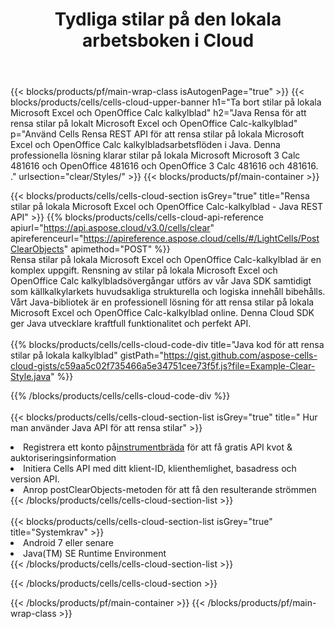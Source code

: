 ﻿---
title:  Tydliga stilar på den lokala arbetsboken i Cloud
description: " Cloud API:er och SDK:er för att rensa stilar på Microsoft Excel & OpenOffice Calc. Rensa stilar på lokala kalkylblad med Cells Cloud API. SDK stöder olika utvecklingsspråk. De inkluderar Android, C#, Go, Java, NodeJS, Perl, PHP, Python, Ruby och swift."
---
{{< blocks/products/pf/main-wrap-class isAutogenPage="true" >}}
{{< blocks/products/cells/cells-cloud-upper-banner h1="Ta bort stilar på lokala Microsoft Excel och OpenOffice Calc kalkylblad" h2="Java Rensa för att rensa stilar på lokalt Microsoft Excel och OpenOffice Calc-kalkylblad" p="Använd Cells Rensa REST API för att rensa stilar på lokala Microsoft Excel och OpenOffice Calc kalkylbladsarbetsflöden i Java. Denna professionella lösning klarar stilar på lokala Microsoft Microsoft 3 Calc 481616 och OpenOffice 481616 och OpenOffice 3 Calc 481616 och 481616. ." urlsection="clear/Styles/" >}}
{{< blocks/products/pf/main-container >}}

{{< blocks/products/cells/cells-cloud-section isGrey="true" title="Rensa stilar på lokala Microsoft Excel och OpenOffice Calc-kalkylblad - Java REST API" >}}
{{% blocks/products/cells/cells-cloud-api-reference apiurl="https://api.aspose.cloud/v3.0/cells/clear" apireferenceurl="https://apireference.aspose.cloud/cells/#/LightCells/PostClearObjects" apimethod="POST" %}}
<br/>
Rensa stilar på lokala Microsoft Excel och OpenOffice Calc-kalkylblad är en komplex uppgift. Rensning av stilar på lokala Microsoft Excel och OpenOffice Calc kalkylbladsövergångar utförs av vår Java SDK samtidigt som källkalkylarkets huvudsakliga strukturella och logiska innehåll bibehålls. Vårt Java-bibliotek är en professionell lösning för att rensa stilar på lokala Microsoft Excel och OpenOffice Calc-kalkylblad online. Denna Cloud SDK ger Java utvecklare kraftfull funktionalitet och perfekt API.
<br/>
<br/>
{{% blocks/products/cells/cells-cloud-code-div title="Java kod för att rensa stilar på lokala kalkylblad" gistPath="https://gist.github.com/aspose-cells-cloud-gists/c59aa5c02f735466a5e34751cee73f5f.js?file=Example-Clear-Style.java" %}}
  
{{% /blocks/products/cells/cells-cloud-code-div %}}
<br/>
<br/>
{{< blocks/products/cells/cells-cloud-section-list isGrey="true" title=" Hur man använder Java API för att rensa stilar" >}}
<li> Registrera ett konto på<a href="https://dashboard.aspose.cloud/">instrumentbräda</a> för att få gratis API kvot & auktoriseringsinformation</li>
<li>Initiera Cells API med ditt klient-ID, klienthemlighet, basadress och version API.</li>
<li>Anrop postClearObjects-metoden för att få den resulterande strömmen</li>
{{< /blocks/products/cells/cells-cloud-section-list >}}
<br/>
<br/>
{{< blocks/products/cells/cells-cloud-section-list isGrey="true" title="Systemkrav" >}}
<li>Android 7 eller senare</li>
<li>Java(TM) SE Runtime Environment</li>
{{< /blocks/products/cells/cells-cloud-section-list >}}

{{< /blocks/products/cells/cells-cloud-section >}}

{{< /blocks/products/pf/main-container >}}
{{< /blocks/products/pf/main-wrap-class >}}
